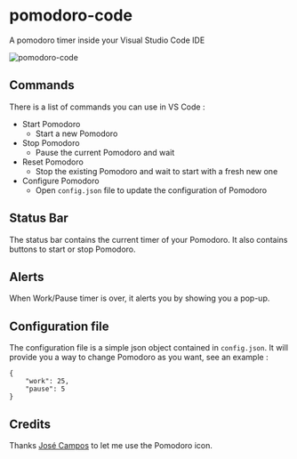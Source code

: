 # pomodoro-code

A pomodoro timer inside your Visual Studio Code IDE

![pomodoro-code](https://cloud.githubusercontent.com/assets/6053067/11303463/5f8a33aa-8fa3-11e5-9f41-2c8ed47b9446.gif)

## Commands

There is a list of commands you can use in VS Code :

* Start Pomodoro
    * Start a new Pomodoro
* Stop Pomodoro
    * Pause the current Pomodoro and wait
* Reset Pomodoro
    * Stop the existing Pomodoro and wait to start with a fresh new one
* Configure Pomodoro
    * Open `config.json` file to update the configuration of Pomodoro

## Status Bar

The status bar contains the current timer of your Pomodoro. 
It also contains buttons to start or stop Pomodoro.

## Alerts

When Work/Pause timer is over, it alerts you by showing you a pop-up.

## Configuration file

The configuration file is a simple json object contained in `config.json`. 
It will provide you a way to change Pomodoro as you want, see an example :

```
{
	"work": 25,
	"pause": 5	
}
```

## Credits

Thanks [José Campos](https://thenounproject.com/jcampos/) to let me use the Pomodoro icon.
